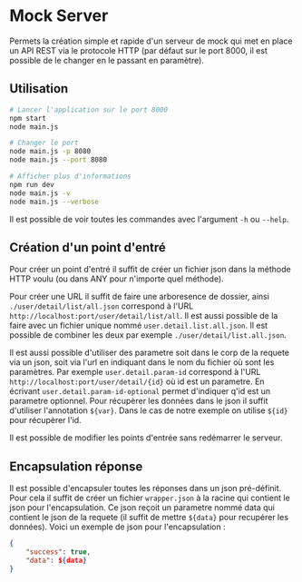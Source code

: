# Mock Server

Permets la création simple et rapide d'un serveur de mock qui met en place un API REST via le protocole HTTP (par défaut sur le port 8000, il est possible de le changer en le passant en paramètre).

## Utilisation

```bash
# Lancer l'application sur le port 8000
npm start
node main.js

# Changer le port
node main.js -p 8080
node main.js --port 8080

# Afficher plus d'informations
npm run dev
node main.js -v
node main.js --verbose
```
Il est possible de voir toutes les commandes avec l'argument `-h` ou `--help`.

## Création d'un point d'entré

Pour créer un point d'entré il suffit de créer un fichier json dans la méthode HTTP voulu (ou dans ANY pour n'importe quel méthode).

Pour créer une URL il suffit de faire une arboresence de dossier, ainsi `./user/detail/list/all.json` correspond à l'URL `http://localhost:port/user/detail/list/all`. Il est aussi possible de la faire avec un fichier unique nommé `user.detail.list.all.json`. Il est possible de combiner les deux par exemple `./user/detail/list.all.json`.

Il est aussi possible d'utiliser des parametre soit dans le corp de la requete via un json, soit via l'url en indiquant dans le nom du fichier où sont les paramètres. Par exemple `user.detail.param-id` correspond à l'URL `http://localhost:port/user/detail/{id}` où id est un parametre. En écrivant `user.detail.param-id-optional` permet d'indiquer q'id est un parametre optionnel. Pour récupèrer les données dans le json il suffit d'utiliser l'annotation `${var}`. Dans le cas de notre exemple on utilise `${id}` pour récupèrer l'id.

Il est possible de modifier les points d'entrée sans redémarrer le serveur.

## Encapsulation réponse

Il est possible d'encapsuler toutes les réponses dans un json pré-définit. Pour cela il suffit de créer un fichier `wrapper.json` à la racine qui contient le json pour l'encapsulation. Ce json reçoit un parametre nommé data qui contient le json de la requete (il suffit de mettre `${data}` pour recupérer les données). Voici un exemple de json pour l'encapsulation :

```json
{
    "success": true,
    "data": ${data}
}
```